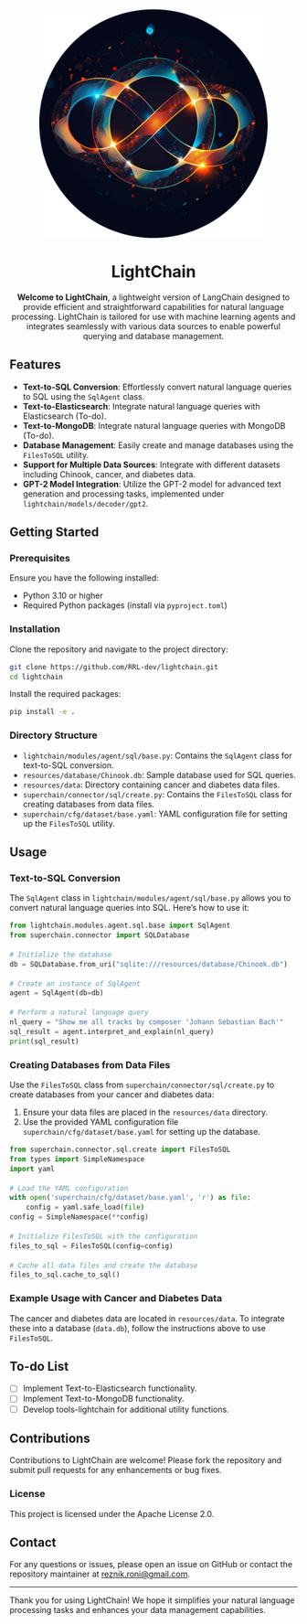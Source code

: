 <div align="center">
  <img src="lightchain/assets/logo.png" alt="uim" width="400" height="auto">
</div>


<div align="center">

# LightChain

**Welcome to LightChain**, a lightweight version of LangChain designed to provide efficient and straightforward capabilities for natural language processing. LightChain is tailored for use with machine learning agents and integrates seamlessly with various data sources to enable powerful querying and database management.

</div>

## Features

- **Text-to-SQL Conversion**: Effortlessly convert natural language queries to SQL using the `SqlAgent` class.
- **Text-to-Elasticsearch**: Integrate natural language queries with Elasticsearch (To-do).
- **Text-to-MongoDB**: Integrate natural language queries with MongoDB (To-do).
- **Database Management**: Easily create and manage databases using the `FilesToSQL` utility.
- **Support for Multiple Data Sources**: Integrate with different datasets including Chinook, cancer, and diabetes data.
- **GPT-2 Model Integration**: Utilize the GPT-2 model for advanced text generation and processing tasks, implemented under `lightchain/models/decoder/gpt2`.

## Getting Started

### Prerequisites

Ensure you have the following installed:

- Python 3.10 or higher
- Required Python packages (install via `pyproject.toml`)

### Installation

Clone the repository and navigate to the project directory:

```bash
git clone https://github.com/RRL-dev/lightchain.git
cd lightchain
```

Install the required packages:

```bash
pip install -e .
```

### Directory Structure

- `lightchain/modules/agent/sql/base.py`: Contains the `SqlAgent` class for text-to-SQL conversion.
- `resources/database/Chinook.db`: Sample database used for SQL queries.
- `resources/data`: Directory containing cancer and diabetes data files.
- `superchain/connector/sql/create.py`: Contains the `FilesToSQL` class for creating databases from data files.
- `superchain/cfg/dataset/base.yaml`: YAML configuration file for setting up the `FilesToSQL` utility.

## Usage

### Text-to-SQL Conversion

The `SqlAgent` class in `lightchain/modules/agent/sql/base.py` allows you to convert natural language queries into SQL. Here’s how to use it:

```python
from lightchain.modules.agent.sql.base import SqlAgent
from superchain.connector import SQLDatabase

# Initialize the database
db = SQLDatabase.from_uri("sqlite:///resources/database/Chinook.db")

# Create an instance of SqlAgent
agent = SqlAgent(db=db)

# Perform a natural language query
nl_query = "Show me all tracks by composer 'Johann Sebastian Bach'"
sql_result = agent.interpret_and_explain(nl_query)
print(sql_result)
```

### Creating Databases from Data Files

Use the `FilesToSQL` class from `superchain/connector/sql/create.py` to create databases from your cancer and diabetes data:

1. Ensure your data files are placed in the `resources/data` directory.
2. Use the provided YAML configuration file `superchain/cfg/dataset/base.yaml` for setting up the database.

```python
from superchain.connector.sql.create import FilesToSQL
from types import SimpleNamespace
import yaml

# Load the YAML configuration
with open('superchain/cfg/dataset/base.yaml', 'r') as file:
    config = yaml.safe_load(file)
config = SimpleNamespace(**config)

# Initialize FilesToSQL with the configuration
files_to_sql = FilesToSQL(config=config)

# Cache all data files and create the database
files_to_sql.cache_to_sql()
```

### Example Usage with Cancer and Diabetes Data

The cancer and diabetes data are located in `resources/data`. To integrate these into a database (`data.db`), follow the instructions above to use `FilesToSQL`.

## To-do List

- [ ] Implement Text-to-Elasticsearch functionality.
- [ ] Implement Text-to-MongoDB functionality.
- [ ] Develop tools-lightchain for additional utility functions.

## Contributions

Contributions to LightChain are welcome! Please fork the repository and submit pull requests for any enhancements or bug fixes.

### License

This project is licensed under the Apache License 2.0.

## Contact

For any questions or issues, please open an issue on GitHub or contact the repository maintainer at reznik.roni@gmail.com.

---

Thank you for using LightChain! We hope it simplifies your natural language processing tasks and enhances your data management capabilities.